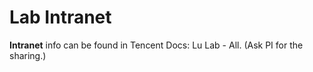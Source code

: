 # Lab Intranet

**Intranet** info can be found in Tencent Docs: Lu Lab - All. (Ask PI for the sharing.)


